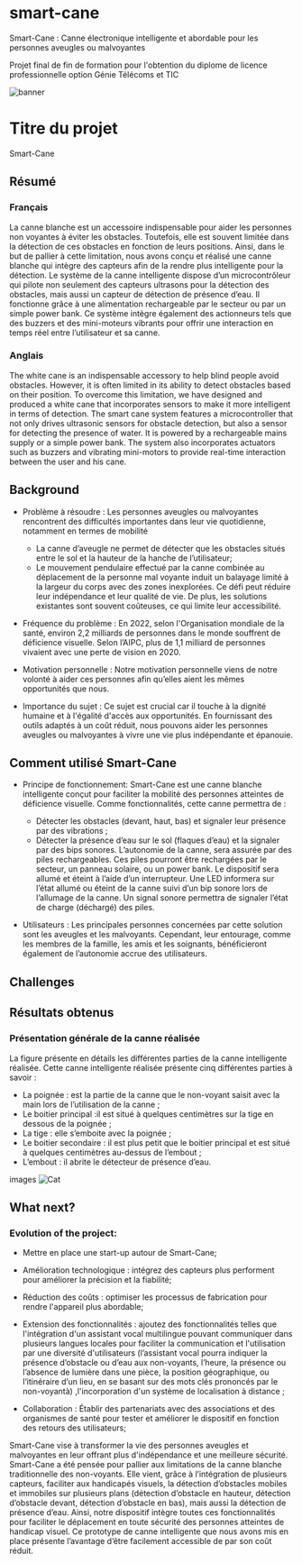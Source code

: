# smart-cane

Smart-Cane : Canne électronique intelligente et abordable pour les personnes aveugles ou malvoyantes

Projet final de fin de formation pour l'obtention du diplome de licence professionnelle option Génie Télécoms et TIC

<!-- visuel -->
![banner]([(https://github.com/iudhael/smart-cane/blob/main/images/VISUEL.jpg))



# Titre du projet

Smart-Cane

## Résumé

### Français
La canne blanche est un accessoire indispensable pour aider les personnes non voyantes à éviter les obstacles. Toutefois, elle est souvent limitée dans la détection de ces obstacles en fonction de leurs positions. Ainsi, dans le but de pallier à cette limitation, nous avons conçu et réalisé une canne blanche qui intègre des capteurs afin de la rendre plus intelligente pour la détection. Le système de la canne intelligente dispose d’un microcontrôleur qui pilote non seulement des capteurs ultrasons pour la détection des obstacles, mais aussi un capteur de détection de présence d’eau. Il fonctionne grâce à une alimentation rechargeable par le secteur ou par un simple power bank. Ce système intègre également des actionneurs tels que des buzzers et des mini-moteurs vibrants pour offrir une interaction en temps réel entre l’utilisateur et sa canne.

### Anglais
The white cane is an indispensable accessory to help blind people avoid obstacles. However, it is often limited in its ability to detect obstacles based on their position. To overcome this limitation, we have designed and produced a white cane that incorporates sensors to make it more intelligent in terms of detection. The smart cane system features a microcontroller that not only drives ultrasonic sensors for obstacle detection, but also a sensor for detecting the presence of water. It is powered by a rechargeable mains supply or a simple power bank. The system also incorporates actuators such as buzzers and vibrating mini-motors to provide real-time interaction between the user and his cane.

## Background

* Problème à résoudre : Les personnes aveugles ou malvoyantes rencontrent des difficultés importantes dans leur vie quotidienne, notamment en termes de mobilité
  *  La canne d’aveugle ne permet de détecter que les obstacles situés entre le sol et la hauteur de la hanche de l’utilisateur;
  *  Le mouvement pendulaire effectué par la canne combinée au déplacement de la personne mal voyante induit un balayage limité à la largeur du corps avec des zones inexplorées.
Ce défi peut réduire leur indépendance et leur qualité de vie. De plus, les solutions existantes sont souvent coûteuses, ce qui limite leur accessibilité.
  
* Fréquence du problème : En 2022, selon l'Organisation mondiale de la santé, environ 2,2 milliards de personnes dans le monde souffrent de déficience visuelle. Selon l’AIPC, plus de 1,1 milliard de personnes vivaient avec une perte de vision en 2020.
  
* Motivation personnelle : Notre motivation personnelle  viens de notre volonté à aider ces personnes afin qu’elles aient les mêmes opportunités que nous.

  
* Importance du sujet : Ce sujet est crucial car il touche à la dignité humaine et à l'égalité d'accès aux opportunités. En fournissant des outils adaptés à un coût réduit, nous pouvons aider les personnes aveugles ou malvoyantes à vivre une vie plus indépendante et épanouie.




## Comment utilisé Smart-Cane

* Principe de fonctionnement: Smart-Cane est une canne blanche intelligente conçut pour faciliter la mobilité des personnes atteintes de déficience visuelle.
  Comme fonctionnalités, cette canne permettra de :
  * Détecter les obstacles (devant, haut, bas) et signaler leur présence par des vibrations ;
  * Détecter la présence d’eau sur le sol (flaques d’eau) et la signaler par des bips sonores.
L’autonomie de la canne, sera assurée par des piles rechargeables. Ces piles pourront être rechargées par le secteur, un panneau solaire, ou un power bank. Le dispositif sera allumé et éteint à l’aide d’un interrupteur. Une LED informera sur l’état allumé ou éteint de la canne suivi d’un bip sonore lors de l’allumage de la canne. Un signal sonore permettra de signaler l’état de charge (déchargé) des piles.

* Utilisateurs : Les principales personnes concernées par cette solution sont les aveugles et les malvoyants. Cependant, leur entourage, comme les membres de la famille, les amis et les soignants, bénéficieront également de l’autonomie accrue des utilisateurs.

## Challenges

## Résultats obtenus
### Présentation générale de la canne réalisée
La figure présente en détails les différentes parties de la canne intelligente réalisée. Cette canne intelligente réalisée présente cinq différentes parties à savoir :
  - La poignée : est la partie de la canne que le non-voyant saisit avec la main
lors de l’utilisation de la canne ;
  - Le boitier principal :il est situé à quelques centimètres sur la tige en dessous
de la poignée ;
  - La tige : elle s’emboite avec la poignée ;
  - Le boitier secondaire : il est plus petit que le boitier principal et est situé à
quelques centimètres au-dessus de l’embout ;
  - L’embout : il abrite le détecteur de présence d’eau.

images
![Cat](https://upload.wikimedia.org/wikipedia/commons/5/5e/Sleeping_cat_on_her_back.jpg)


## What next?
### Evolution of the project:

*  Mettre en place une start-up autour de Smart-Cane;

* Amélioration technologique : intégrez des capteurs plus performent pour améliorer la précision et la fiabilité;
  
* Réduction des coûts : optimiser les processus de fabrication pour rendre l'appareil plus abordable;
  
* Extension des fonctionnalités : ajoutez des fonctionnalités telles que l'intégration d'un assistant vocal multilingue pouvant communiquer dans plusieurs langues locales pour faciliter la communication et l'utilisation par une diversité d'utilisateurs (l’assistant vocal pourra  indiquer la présence d’obstacle ou d’eau aux non-voyants, l’heure, la présence ou l’absence de lumière dans une pièce, la position géographique, ou l’itinéraire d’un lieu, en se basant sur des mots clés prononcés par le non-voyantà) ,l'incorporation d'un système de localisation à distance ;
  
* Collaboration : Établir des partenariats avec des associations et des organismes de santé pour tester et améliorer le dispositif en fonction des retours des utilisateurs;

Smart-Cane vise à transformer la vie des personnes aveugles et malvoyantes en leur offrant plus d'indépendance et une meilleure sécurité. Smart-Cane a été pensée pour pallier aux limitations de la canne blanche traditionnelle des non-voyants. Elle vient, grâce à l’intégration de plusieurs capteurs, faciliter aux handicapés visuels, la détection d’obstacles mobiles et immobiles sur plusieurs plans (détection d’obstacle en hauteur, détection d’obstacle devant, détection d’obstacle en bas), mais aussi la détection de présence d’eau. Ainsi, notre dispositif intègre toutes ces fonctionnalités pour faciliter le déplacement en toute sécurité des personnes atteintes de handicap visuel. Ce prototype de canne intelligente que nous avons mis en place présente l’avantage d’être facilement accessible de par son coût réduit.

